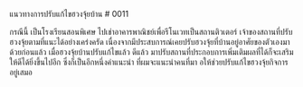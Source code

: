 แนวทางการปรับแก้ไขฮวงจุ้ยบ้าน # 0011

กรณีนี้ เป็นโรงเรียนสอนพิเศษ ไปเช่าอาคารพาณิชย์เพื่อรีโนเวทเป็นสถานติวเตอร์
เจ้าของสถานที่ปรับฮวงจุ้ยตามที่แนะได้อย่างเคร่งครัด
เนื่องจากมีประสบการณ์เคยปรับฮวงจุ้ยที่บ้านอยู่อาศัยของตัวเองมาด้วยก่อนแล้ว
เมื่อฮวงจุ้ยบ้านปรับแก้ไขแล้ว ดีแล้ว มาปรับสถานที่ประกอบการเพิ่มเติมผลที่ได้ก็จะเสริมให้ดีได้ยิ่งขึ้นไปอีก ซึ่งก็เป็นอีกหนึ่งคำแนะนำ ที่ผมจะแนะนำคนที่มา อให้ช่วยปรับแก้ไขฮวงจุ้ยกิจการอยู่เสมอ
